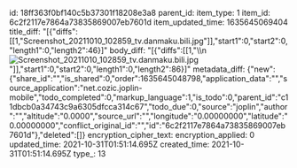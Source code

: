 id: 18ff363f0bf140c5b37301f18208e3a8
parent_id: 
item_type: 1
item_id: 6c2f2117e7864a73835869007eb7601d
item_updated_time: 1635645069404
title_diff: "[{\"diffs\":[[1,\"Screenshot_20211010_102859_tv.danmaku.bili.jpg\"]],\"start1\":0,\"start2\":0,\"length1\":0,\"length2\":46}]"
body_diff: "[{\"diffs\":[[1,\"\\\n![Screenshot_20211010_102859_tv.danmaku.bili.jpg](:/d9211f5be7ca407fa4b1253aaed42a23)\"]],\"start1\":0,\"start2\":0,\"length1\":0,\"length2\":86}]"
metadata_diff: {"new":{"share_id":"","is_shared":0,"order":1635645048798,"application_data":"","source_application":"net.cozic.joplin-mobile","todo_completed":0,"markup_language":1,"is_todo":0,"parent_id":"c11dbcb0a34743c9a6305dfcca314c67","todo_due":0,"source":"joplin","author":"","altitude":"0.0000","source_url":"","longitude":"0.00000000","latitude":"0.00000000","conflict_original_id":"","id":"6c2f2117e7864a73835869007eb7601d"},"deleted":[]}
encryption_cipher_text: 
encryption_applied: 0
updated_time: 2021-10-31T01:51:14.695Z
created_time: 2021-10-31T01:51:14.695Z
type_: 13